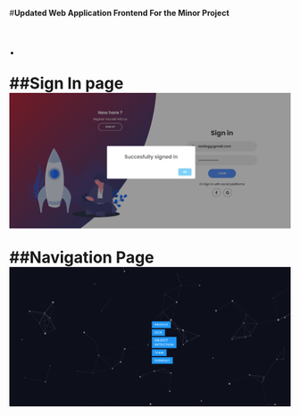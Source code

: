 #**Updated Web Application Frontend For the Minor Project<h1>**.


##**Sign In page**
![](https://github.com/ashish807/OCR-and-language-translation/blob/master/Images/Signinpage.png)

##**Navigation Page**
![](https://github.com/ashish807/OCR-and-language-translation/blob/master/Images/Navigation.png)
